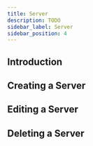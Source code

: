 ```yaml
---
title: Server
description: TODO
sidebar_label: Server
sidebar_position: 4
---
```


## Introduction

## Creating a Server

## Editing a Server

## Deleting a Server